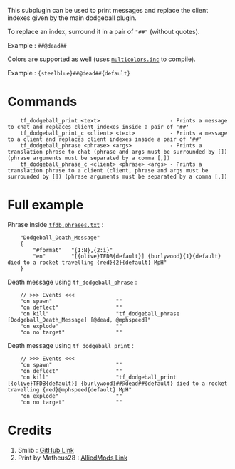This subplugin can be used to print messages and replace the client indexes given by the main dodgeball plugin.

To replace an index, surround it in a pair of `"##"` (without quotes). 

Example : `##@dead##`

Colors are supported as well (uses [`multicolors.inc`](https://github.com/Bara/Multi-Colors/blob/master/addons/sourcemod/scripting/include/multicolors.inc) to compile).

Example : `{steelblue}##@dead##{default}`

# Commands
```
	tf_dodgeball_print <text>                      - Prints a message to chat and replaces client indexes inside a pair of '##'
	tf_dodgeball_print_c <client> <text>           - Prints a message to a client and replaces client indexes inside a pair of '##'
	tf_dodgeball_phrase <phrase> <args>            - Prints a translation phrase to chat (phrase and args must be surrounded by []) (phrase arguments must be separated by a comma [,])
	tf_dodgeball_phrase_c <client> <phrase> <args> - Prints a translation phrase to a client (client, phrase and args must be surrounded by []) (phrase arguments must be separated by a comma [,])
```

# Full example

Phrase inside [`tfdb.phrases.txt`](https://github.com/x07x08/TF2-Dodgeball-Modified/blob/main/TF2Dodgeball/addons/sourcemod/translations/tfdb.phrases.txt#L76-L80) :

```
	"Dodgeball_Death_Message"
	{
		"#format"	"{1:N},{2:i}"
		"en"		"[{olive}TFDB{default}] {burlywood}{1}{default} died to a rocket travelling {red}{2}{default} MpH"
	}
```

Death message using `tf_dodgeball_phrase` :

```
	// >>> Events <<<
	"on spawn"                    ""
	"on deflect"                  ""
	"on kill"                     "tf_dodgeball_phrase [Dodgeball_Death_Message] [@dead, @mphspeed]"
	"on explode"                  ""
	"on no target"                ""
```

Death message using `tf_dodgeball_print` :

```
	// >>> Events <<<
	"on spawn"                    ""
	"on deflect"                  ""
	"on kill"                     "tf_dodgeball_print [{olive}TFDB{default}] {burlywood}##@dead##{default} died to a rocket travelling {red}@mphspeed{default} MpH"
	"on explode"                  ""
	"on no target"                ""
```

# Credits
1. Smlib : [GitHub Link](https://github.com/bcserv/smlib)
2. Print by Matheus28 : [AlliedMods Link](https://forums.alliedmods.net/showthread.php?p=1363600)
